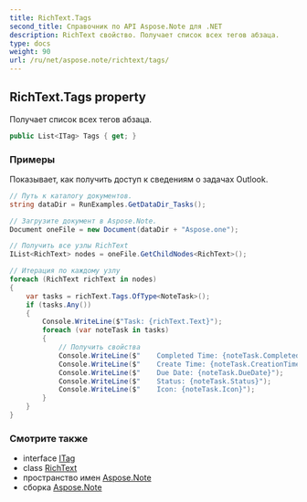 ```yaml
---
title: RichText.Tags
second_title: Справочник по API Aspose.Note для .NET
description: RichText свойство. Получает список всех тегов абзаца.
type: docs
weight: 90
url: /ru/net/aspose.note/richtext/tags/
---
```

## RichText.Tags property

Получает список всех тегов абзаца.

```csharp
public List<ITag> Tags { get; }
```

### Примеры

Показывает, как получить доступ к сведениям о задачах Outlook.

```csharp
// Путь к каталогу документов.
string dataDir = RunExamples.GetDataDir_Tasks();

// Загрузите документ в Aspose.Note.
Document oneFile = new Document(dataDir + "Aspose.one");

// Получить все узлы RichText
IList<RichText> nodes = oneFile.GetChildNodes<RichText>();

// Итерация по каждому узлу
foreach (RichText richText in nodes)
{
    var tasks = richText.Tags.OfType<NoteTask>();
    if (tasks.Any())
    {
        Console.WriteLine($"Task: {richText.Text}");
        foreach (var noteTask in tasks)
        {
            // Получить свойства
            Console.WriteLine($"    Completed Time: {noteTask.CompletedTime}");
            Console.WriteLine($"    Create Time: {noteTask.CreationTime}");
            Console.WriteLine($"    Due Date: {noteTask.DueDate}");
            Console.WriteLine($"    Status: {noteTask.Status}");
            Console.WriteLine($"    Icon: {noteTask.Icon}");
        }
    }
}
```

### Смотрите также

* interface [ITag](../../itag/)
* class [RichText](../)
* пространство имен [Aspose.Note](../../richtext/)
* сборка [Aspose.Note](../../../)


